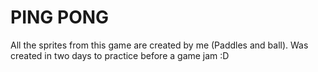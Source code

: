 # PING PONG
All the sprites from this game are created by me (Paddles and ball).
Was created in two days to practice before a game jam :D
